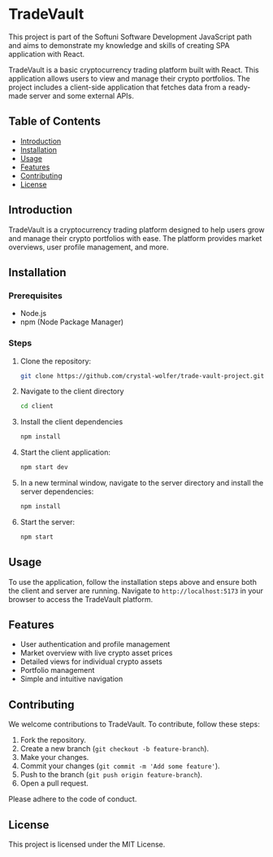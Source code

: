 # TradeVault

This project is part of the Softuni Software Development JavaScript path and aims to demonstrate my knowledge and skills of creating SPA application with React.

TradeVault is a basic cryptocurrency trading platform built with React. This application allows users to view and manage their crypto portfolios. The project includes a client-side application that fetches data from a ready-made server and some external APIs.


## Table of Contents
- [Introduction](#introduction)
- [Installation](#installation)
- [Usage](#usage)
- [Features](#features)
- [Contributing](#contributing)
- [License](#license)

## Introduction

TradeVault is a cryptocurrency trading platform designed to help users grow and manage their crypto portfolios with ease. The platform provides market overviews, user profile management, and more.

## Installation

### Prerequisites
- Node.js
- npm (Node Package Manager) 

### Steps
1. Clone the repository:
    ```bash
    git clone https://github.com/crystal-wolfer/trade-vault-project.git
    ```

2. Navigate to the client directory
    ```bash
    cd client
    ```

3. Install the client dependencies
    ```bash
    npm install
    ```

4. Start the client application:
    ```bash
    npm start dev
    ```

5. In a new terminal window, navigate to the server directory and install the server dependencies:
    ```bash
    npm install
    ```

6. Start the server:
    ```bash
    npm start
    ```

## Usage

To use the application, follow the installation steps above and ensure both the client and server are running. Navigate to `http://localhost:5173` in your browser to access the TradeVault platform.

## Features

- User authentication and profile management
- Market overview with live crypto asset prices
- Detailed views for individual crypto assets
- Portfolio management
- Simple and intuitive navigation

## Contributing

We welcome contributions to TradeVault. To contribute, follow these steps:

1. Fork the repository.
2. Create a new branch (`git checkout -b feature-branch`).
3. Make your changes.
4. Commit your changes (`git commit -m 'Add some feature'`).
5. Push to the branch (`git push origin feature-branch`).
6. Open a pull request.

Please adhere to the code of conduct.

## License

This project is licensed under the MIT License.

